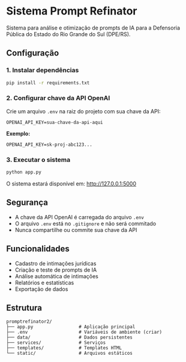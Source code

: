 # Sistema Prompt Refinator

Sistema para análise e otimização de prompts de IA para a Defensoria Pública do Estado do Rio Grande do Sul (DPE/RS).

## Configuração

### 1. Instalar dependências
```bash
pip install -r requirements.txt
```

### 2. Configurar chave da API OpenAI

Crie um arquivo `.env` na raiz do projeto com sua chave da API:

```env
OPENAI_API_KEY=sua-chave-da-api-aqui
```

**Exemplo:**
```env
OPENAI_API_KEY=sk-proj-abc123...
```

### 3. Executar o sistema
```bash
python app.py
```

O sistema estará disponível em: http://127.0.0.1:5000

## Segurança

- A chave da API OpenAI é carregada do arquivo `.env`
- O arquivo `.env` está no `.gitignore` e não será commitado
- Nunca compartilhe ou commite sua chave da API

## Funcionalidades

- Cadastro de intimações jurídicas
- Criação e teste de prompts de IA
- Análise automática de intimações
- Relatórios e estatísticas
- Exportação de dados

## Estrutura

```
promptrefinator2/
├── app.py                 # Aplicação principal
├── .env                   # Variáveis de ambiente (criar)
├── data/                  # Dados persistentes
├── services/              # Serviços
├── templates/             # Templates HTML
└── static/                # Arquivos estáticos
```
